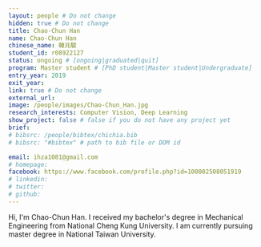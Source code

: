 ```yaml
---
layout: people # Do not change
hidden: true # Do not change
title: Chao-Chun Han
name: Chao-Chun Han
chinese_name: 韓兆駿
student_id: r08922127
status: ongoing # [ongoing|graduated|quit]
program: Master student # [PhD student|Master student|Undergraduate]
entry_year: 2019
exit_year:
link: true # Do not change
external_url:
image: /people/images/Chao-Chun_Han.jpg
research_interests: Computer Vision, Deep Learning
show_project: false # false if you do not have any project yet
brief:
# bibsrc: /people/bibtex/chichia.bib
# bibsrc: "#bibtex" # path to bib file or DOM id

email: ihza1081@gmail.com
# homepage:
facebook: https://www.facebook.com/profile.php?id=100002508051919
# linkedin:
# twitter:
# github:
---
```


Hi, I'm Chao-Chun Han. I received my bachelor's degree in Mechanical Engineering from National Cheng Kung University. I am currently pursuing master degree in National Taiwan University.
